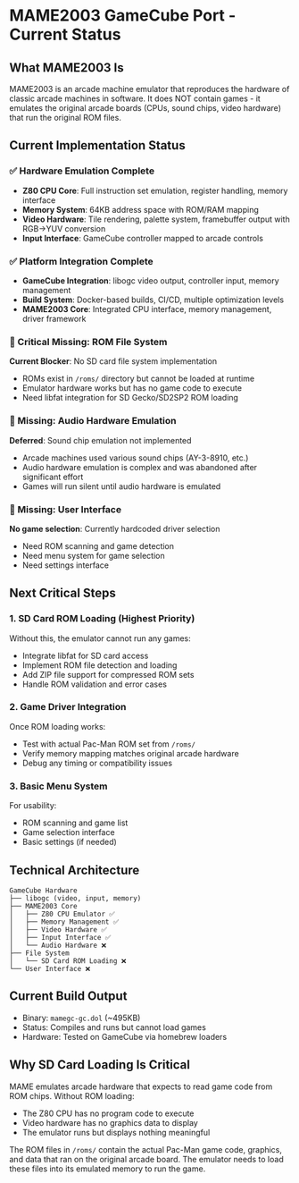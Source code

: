 # MAME2003 GameCube Port - Current Status

## What MAME2003 Is
MAME2003 is an arcade machine emulator that reproduces the hardware of classic arcade machines in software. It does NOT contain games - it emulates the original arcade boards (CPUs, sound chips, video hardware) that run the original ROM files.

## Current Implementation Status

### ✅ Hardware Emulation Complete
- **Z80 CPU Core**: Full instruction set emulation, register handling, memory interface
- **Memory System**: 64KB address space with ROM/RAM mapping 
- **Video Hardware**: Tile rendering, palette system, framebuffer output with RGB→YUV conversion
- **Input Interface**: GameCube controller mapped to arcade controls

### ✅ Platform Integration Complete  
- **GameCube Integration**: libogc video output, controller input, memory management
- **Build System**: Docker-based builds, CI/CD, multiple optimization levels
- **MAME2003 Core**: Integrated CPU interface, memory management, driver framework

### 🚨 Critical Missing: ROM File System
**Current Blocker**: No SD card file system implementation
- ROMs exist in `/roms/` directory but cannot be loaded at runtime
- Emulator hardware works but has no game code to execute
- Need libfat integration for SD Gecko/SD2SP2 ROM loading

### 🚨 Missing: Audio Hardware Emulation
**Deferred**: Sound chip emulation not implemented
- Arcade machines used various sound chips (AY-3-8910, etc.)
- Audio hardware emulation is complex and was abandoned after significant effort
- Games will run silent until audio hardware is emulated

### 🚨 Missing: User Interface
**No game selection**: Currently hardcoded driver selection
- Need ROM scanning and game detection
- Need menu system for game selection
- Need settings interface

## Next Critical Steps

### 1. SD Card ROM Loading (Highest Priority)
Without this, the emulator cannot run any games:
- Integrate libfat for SD card access
- Implement ROM file detection and loading
- Add ZIP file support for compressed ROM sets
- Handle ROM validation and error cases

### 2. Game Driver Integration
Once ROM loading works:
- Test with actual Pac-Man ROM set from `/roms/`
- Verify memory mapping matches original arcade hardware
- Debug any timing or compatibility issues

### 3. Basic Menu System
For usability:
- ROM scanning and game list
- Game selection interface
- Basic settings (if needed)

## Technical Architecture

```
GameCube Hardware
├── libogc (video, input, memory)
├── MAME2003 Core
│   ├── Z80 CPU Emulator ✅
│   ├── Memory Management ✅
│   ├── Video Hardware ✅
│   ├── Input Interface ✅
│   └── Audio Hardware ❌
├── File System
│   └── SD Card ROM Loading ❌
└── User Interface ❌
```

## Current Build Output
- Binary: `mamegc-gc.dol` (~495KB)
- Status: Compiles and runs but cannot load games
- Hardware: Tested on GameCube via homebrew loaders

## Why SD Card Loading Is Critical
MAME emulates arcade hardware that expects to read game code from ROM chips. Without ROM loading:
- The Z80 CPU has no program code to execute
- Video hardware has no graphics data to display  
- The emulator runs but displays nothing meaningful

The ROM files in `/roms/` contain the actual Pac-Man game code, graphics, and data that ran on the original arcade board. The emulator needs to load these files into its emulated memory to run the game.